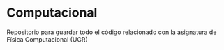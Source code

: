 # Computacional
Repositorio para guardar todo el código relacionado con la asignatura de Física Computacional (UGR)
